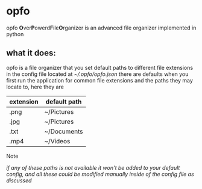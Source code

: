 # opfo
opfo **O**ver**P**owerd**F**ile**O**rganizer is an advanced file organizer implemented in python

## what it does:
opfo is a file organizer that you set default paths to different file extensions in the config file located at
*~/.opfo/opfo.json* there are defaults when you first run the application for common file extensions and the paths they
may locate to, here they are

| extension | default path |
| --------- | ------------ |
| .png      | ~/Pictures   |
| .jpg      | ~/Pictures   |
| .txt      | ~/Documents  |
| .mp4      | ~/Videos     |

> [!NOTE]
> *if any of these paths is not available it won't be added to your default config, and all these could be*
> *modified manually inside of the config file as discussed*